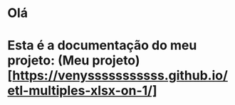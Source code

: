 # Olá


# Esta é a documentação do meu projeto: (Meu projeto)[https://venysssssssssss.github.io/etl-multiples-xlsx-on-1/]

